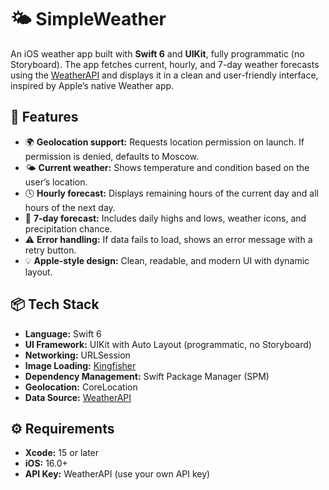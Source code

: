 # 🌤️ SimpleWeather

An iOS weather app built with **Swift 6** and **UIKit**, fully programmatic (no Storyboard). The app fetches current, hourly, and 7-day weather forecasts using the [WeatherAPI](https://www.weatherapi.com/) and displays it in a clean and user-friendly interface, inspired by Apple’s native Weather app.

## 📱 Features

- 🌍 **Geolocation support:** Requests location permission on launch. If permission is denied, defaults to Moscow.
- 🌤️ **Current weather:** Shows temperature and condition based on the user’s location.
- 🕓 **Hourly forecast:** Displays remaining hours of the current day and all hours of the next day.
- 📅 **7-day forecast:** Includes daily highs and lows, weather icons, and precipitation chance.
- ⚠️ **Error handling:** If data fails to load, shows an error message with a retry button.
- 💡 **Apple-style design:** Clean, readable, and modern UI with dynamic layout.

## 📦 Tech Stack

- **Language:** Swift 6
- **UI Framework:** UIKit with Auto Layout (programmatic, no Storyboard)
- **Networking:** URLSession
- **Image Loading:** [Kingfisher](https://github.com/onevcat/Kingfisher)
- **Dependency Management:** Swift Package Manager (SPM)
- **Geolocation:** CoreLocation
- **Data Source:** [WeatherAPI](https://www.weatherapi.com/)

## ⚙️ Requirements

- **Xcode:** 15 or later
- **iOS:** 16.0+
- **API Key:** WeatherAPI (use your own API key)